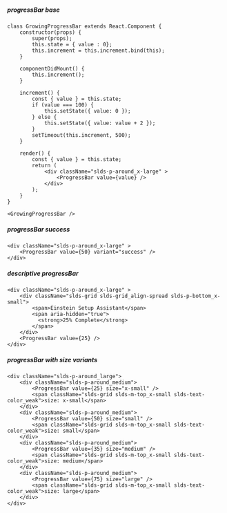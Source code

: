 ##### progressBar base

    class GrowingProgressBar extends React.Component {
        constructor(props) {
            super(props);
            this.state = { value : 0};
            this.increment = this.increment.bind(this);
        }

        componentDidMount() {
            this.increment();
        }

        increment() {
            const { value } = this.state;
            if (value === 100) {
                this.setState({ value: 0 });
            } else {
                this.setState({ value: value + 2 });
            }
            setTimeout(this.increment, 500);
        }

        render() {
            const { value } = this.state;
            return (
                <div className="slds-p-around_x-large" >
                    <ProgressBar value={value} />
                </div>
            );
        }
    }

    <GrowingProgressBar />


##### progressBar success

    <div className="slds-p-around_x-large" >
        <ProgressBar value={50} variant="success" />
    </div>


##### descriptive progressBar

    <div className="slds-p-around_x-large" >
        <div className="slds-grid slds-grid_align-spread slds-p-bottom_x-small">
            <span>Einstein Setup Assistant</span>
            <span aria-hidden="true">
              <strong>25% Complete</strong>
            </span>
        </div>
        <ProgressBar value={25} />
    </div>


##### progressBar with size variants

    <div className="slds-p-around_large">
        <div className="slds-p-around_medium">
            <ProgressBar value={25} size="x-small" />
            <span className="slds-grid slds-m-top_x-small slds-text-color_weak">size: x-small</span>
        </div>
        <div className="slds-p-around_medium">
            <ProgressBar value={50} size="small" />
            <span className="slds-grid slds-m-top_x-small slds-text-color_weak">size: small</span>
        </div>
        <div className="slds-p-around_medium">
            <ProgressBar value={35} size="medium" />
            <span className="slds-grid slds-m-top_x-small slds-text-color_weak">size: medium</span>
        </div>
        <div className="slds-p-around_medium">
            <ProgressBar value={75} size="large" />
            <span className="slds-grid slds-m-top_x-small slds-text-color_weak">size: large</span>
        </div>
    </div>
